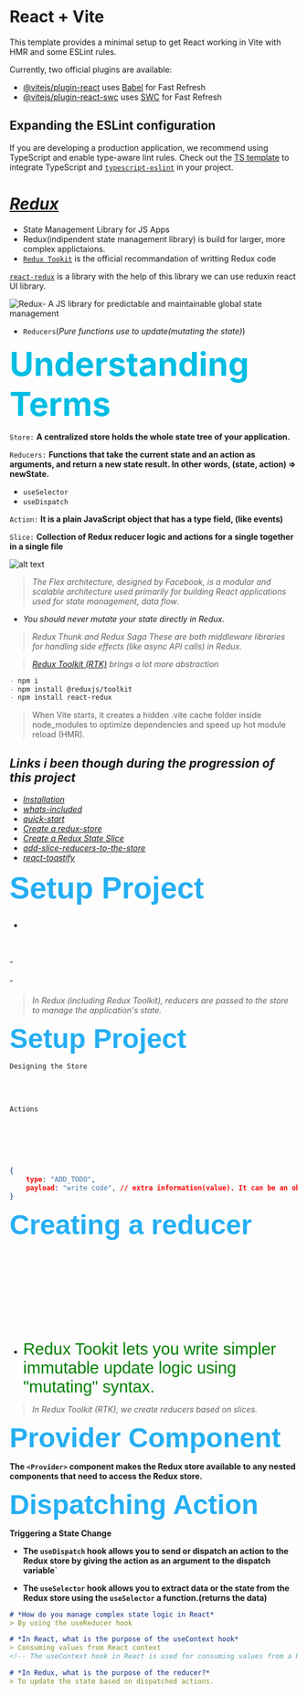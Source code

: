 # React + Vite

This template provides a minimal setup to get React working in Vite with HMR and some ESLint rules.

Currently, two official plugins are available:

- [@vitejs/plugin-react](https://github.com/vitejs/vite-plugin-react/blob/main/packages/plugin-react/README.md) uses [Babel](https://babeljs.io/) for Fast Refresh
- [@vitejs/plugin-react-swc](https://github.com/vitejs/vite-plugin-react-swc) uses [SWC](https://swc.rs/) for Fast Refresh

## Expanding the ESLint configuration

If you are developing a production application, we recommend using TypeScript and enable type-aware lint rules. Check out the [TS template](https://github.com/vitejs/vite/tree/main/packages/create-vite/template-react-ts) to integrate TypeScript and [`typescript-eslint`](https://typescript-eslint.io) in your project.

# ***[Redux](https://redux.js.org/)***

- State Management Library for JS Apps
- Redux(indipendent state management library) is build for larger, more complex applictaions.
- [`Redux Tookit`](https://redux-toolkit.js.org/) is the official recommandation of writting Redux code

<!-- - State
  - Central Store(It(Object) is a central library that stores the state.) -->

[`react-redux`](https://redux-toolkit.js.org/introduction/getting-started#whats-included) is a library with the help of this library we can use reduxin react UI library.

![Redux- A JS library for predictable and maintainable global state management](<WhatsApp Image 2025-04-15 at 11.33.59_974cea5e.jpg>)

- `Reducers`(*Pure functions use to update(mutating the state)*)

<span style="color: rgb(0, 189, 228); font-weight: 700; font-size: 6vw; border-bottom: 2px solid white;">Understanding Terms</span>

`Store:` **A centralized store holds the whole state tree of your application.**

`Reducers:` **Functions that take the current state and an action as arguments, and return a new state result. In other words, (state, action) => newState.**
 
 - `useSelector`
 - `useDispatch`

`Action:` **It is a plain JavaScript object that has a type field, (like events)**

`Slice:` **Collection of Redux reducer logic and actions for a single together in a single file**

![alt text](<WhatsApp Image 2025-04-15 at 19.22.31_cf278ee1.jpg>)

> *The Flex architecture, designed by Facebook, is a modular and scalable architecture used primarily for building React applications used for state management, data flow*.

* *You should never mutate your state directly in Redux.*

> *Redux Thunk and Redux Saga These are both middleware libraries for handling side effects (like async API calls) in Redux.*

>  *[Redux Toolkit (RTK)](https://redux-toolkit.js.org/introduction/getting-started#an-existing-app) brings a lot more abstraction*

```markdown
- npm i
- npm install @reduxjs/toolkit
- npm install react-redux
```

> When Vite starts, it creates a hidden .vite cache folder inside node_modules to optimize dependencies and speed up hot module reload (HMR).

## ***Links i been though during the progression of this project***
- [*Installation*](https://redux-toolkit.js.org/introduction/getting-started#an-existing-app)
- [*whats-included*](https://redux-toolkit.js.org/introduction/getting-started#whats-included)
- [*quick-start*](https://redux.js.org/tutorials/quick-start)
- [*Create a redux-store*](https://redux.js.org/tutorials/quick-start#create-a-redux-store)
- [*Create a Redux State Slice*](https://redux.js.org/tutorials/quick-start#create-a-redux-state-slice)
- [*add-slice-reducers-to-the-store*](https://redux.js.org/tutorials/quick-start#add-slice-reducers-to-the-store)
- [*react-toastify*](https://fkhadra.github.io/react-toastify/introduction/)

<span style="font-family: 'Ethnocentric', sans-serif; color: #25AFF3; font-weight: 700; font-size: 5.5vw; border-bottom: 2px solid white;">Setup Project</span>

- <span style=" font-family: 'Ethnocentric', sans-serif; color: white; font-weight: 500; font-size: 3vw;">Store</span>
</br>
- <span style="font-family: 'Ethnocentric', sans-serif; color: white; font-weight: 500; font-size: 3vw;">Actions</span>
</br>
- <span style="font-family: 'Ethnocentric', sans-serif; color: white; font-weight: 500; font-size: 3vw;">Reducer's(an object of functions)'</span>

> *In Redux (including Redux Toolkit), reducers are passed to the store to manage the application's state.*

<span style="font-family: 'Ethnocentric', sans-serif; color: #25AFF3; font-weight: 700; font-size: 5vw; border-bottom: 2px solid white;">Setup Project</span>

`Designing the Store`

<span style="font-family: 'Ethnocentric', sans-serif; color: white; font-weight: 500; font-size: 3vw;">todo -> id, task, isDon</span>

`Actions`
<!-- are like events. imagine it as an object where its type is compulsary generally we keep it as a 'string'. Actually, we dont create actions by our own this is done automatically by redux-toolkit. -->

<span style="font-family: 'Ethnocentric', sans-serif;color: white; font-weight: 400; font-size: 3vw;">Add a Todo, Mark as Done, Delete a Todo</span>

```json
{
    type: "ADD_TODO",
    payload: "write code", // extra information(value). It can be an object too.
}
```

<span style="color: #25AFF3; font-weight: 700; font-size: 5vw; border-bottom: 2px solid white; font-family: 'Ethnocentric', sans-serif;">Creating a reducer</span>

<span style="font-family: 'Ethnocentric', sans-serif;color: white; font-weight: 400; font-size: 3vw;"> Redux Toolkit automatically generates action creators (fnxs that create action objects)</span>

<span style="font-family: 'Ethnocentric', sans-serif;color: white; font-weight: 400; font-size: 3vw;">(state,action) => {
    // update state
}</span>

* <span style="font-family: 'Ethnocentric', sans-serif;color: green; font-weight: 400; font-size: 3vw;">Redux Tookit lets you write simpler immutable update logic using "mutating" syntax.</span>

> *In Redux Toolkit (RTK), we create reducers based on slices.*

<span style="color: #25AFF3; font-weight: 700; font-size: 5vw; border-bottom: 2px solid white; font-family: 'Ethnocentric', sans-serif;">Provider Component</span>

**The `<Provider>` component makes the Redux store available to any nested components that need to access the Redux store.**

<span style="color: #25AFF3; font-weight: 700; font-size: 5vw; border-bottom: 2px solid white; font-family: 'Ethnocentric', sans-serif;">Dispatching Action</span>

**Triggering a  State Change**

* **The `useDispatch` hook allows you to send or dispatch an action to the Redux store by giving the action as an argument to the dispatch variable`**

* **The `useSelector` hook allows you to extract data or the state from the Redux store using the `useSelector` a function.(returns the data)**

```markdown
# *How do you manage complex state logic in React*
> By using the useReducer hook
```
```markdown
# *In React, what is the purpose of the useContext hook*
> Consuming values from React context
<!-- The useContext hook in React is used for consuming values from a React context. It allows a functional component to subscribe to a context and read its current value, providing an efficient way to share values like themes or authentication status across components. -->
```
```markdown
# *In Redux, what is the purpose of the reducer?*
> To update the state based on dispatched actions.
```